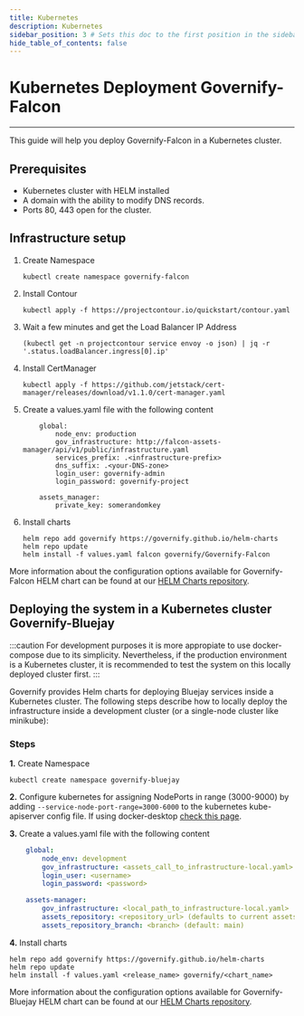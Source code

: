 ```yaml
---
title: Kubernetes
description: Kubernetes
sidebar_position: 3 # Sets this doc to the first position in the sidebar
hide_table_of_contents: false
---
```


# Kubernetes Deployment Governify-Falcon

---

This guide will help you deploy Governify-Falcon in a Kubernetes cluster.

## Prerequisites

- Kubernetes cluster with HELM installed
- A domain with the ability to modify DNS records.
- Ports 80, 443 open for the cluster.

## Infrastructure setup

1. Create Namespace

    ```bin/bash
    kubectl create namespace governify-falcon
    ```

2. Install Contour

    ```bin/bash
    kubectl apply -f https://projectcontour.io/quickstart/contour.yaml
    ```

3. Wait a few minutes and get the Load Balancer IP Address

    ```bin/bash
    (kubectl get -n projectcontour service envoy -o json) | jq -r '.status.loadBalancer.ingress[0].ip'
    ```

4. Install CertManager

    ```bin/bash
    kubectl apply -f https://github.com/jetstack/cert-manager/releases/download/v1.1.0/cert-manager.yaml
    ```

5. Create a values.yaml file with the following content

    ```bin/bash
        global:
            node_env: production
            gov_infrastructure: http://falcon-assets-manager/api/v1/public/infrastructure.yaml
            services_prefix: .<infrastructure-prefix>
            dns_suffix: .<your-DNS-zone>
            login_user: governify-admin
            login_password: governify-project
        
        assets_manager:
            private_key: somerandomkey
    ```

6. Install charts

    ```bin/bash
    helm repo add governify https://governify.github.io/helm-charts
    helm repo update
    helm install -f values.yaml falcon governify/Governify-Falcon
    ```

More information about the configuration options available for Governify-Falcon HELM chart can be found at our [HELM Charts repository](https://github.com/governify/helm-charts/tree/main/infrastructure/Governify-Falcon).

## Deploying the system in a Kubernetes cluster Governify-Bluejay

:::caution
For development purposes it is more appropiate to use docker-compose due to its simplicity. Nevertheless, if the production environment is a Kubernetes cluster, it is recommended to test the system on this locally deployed cluster first.
:::

Governify provides Helm charts for deploying Bluejay services inside a Kubernetes cluster. The following steps describe how to locally deploy the infrastructure inside a development cluster (or a single-node cluster like minikube):

### Steps

**1.** Create Namespace

```bin/bash
kubectl create namespace governify-bluejay
```

**2.** Configure kubernetes for assigning NodePorts in range (3000-9000) by adding `--service-node-port-range=3000-6000` to the kubernetes kube-apiserver config file. If using docker-desktop [check this page](https://stackoverflow.com/questions/64758012/location-of-kubernetes-config-directory-with-docker-desktop-on-windows).

**3.** Create a values.yaml file with the following content

```yaml
    global:
        node_env: development
        gov_infrastructure: <assets_call_to_infrastructure-local.yaml>
        login_user: <username>
        login_password: <password>

    assets-manager:
        gov_infrastructure: <local_path_to_infrastructure-local.yaml>
        assets_repository: <repository_url> (defaults to current assets repository inside github governify organization)
        assets_repository_branch: <branch> (default: main)
```

**4.** Install charts

```bin/bash
helm repo add governify https://governify.github.io/helm-charts
helm repo update
helm install -f values.yaml <release_name> governify/<chart_name>
```

More information about the configuration options available for Governify-Bluejay HELM chart can be found at our [HELM Charts repository](https://github.com/governify/helm-charts/tree/main/infrastructure/Governify-Bluejay).
